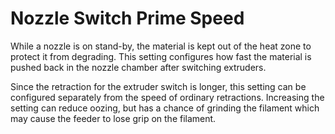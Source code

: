 Nozzle Switch Prime Speed
====
While a nozzle is on stand-by, the material is kept out of the heat zone to protect it from degrading. This setting configures how fast the material is pushed back in the nozzle chamber after switching extruders.

Since the retraction for the extruder switch is longer, this setting can be configured separately from the speed of ordinary retractions. Increasing the setting can reduce oozing, but has a chance of grinding the filament which may cause the feeder to lose grip on the filament.